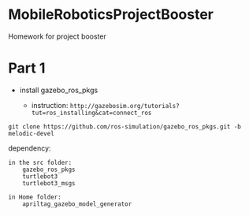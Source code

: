 # MobileRoboticsProjectBooster
Homework for project booster
# Part 1 

- install gazebo_ros_pkgs 
    
    - instruction: `http://gazebosim.org/tutorials?tut=ros_installing&cat=connect_ros` 

`git clone https://github.com/ros-simulation/gazebo_ros_pkgs.git -b melodic-devel` 

dependency:

    in the src folder:
        gazebo_ros_pkgs
        turtlebot3
        turtlebot3_msgs
    
    in Home folder:
        apriltag_gazebo_model_generator

